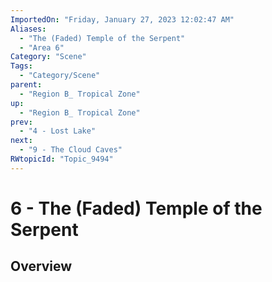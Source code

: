 ```yaml
---
ImportedOn: "Friday, January 27, 2023 12:02:47 AM"
Aliases:
  - "The (Faded) Temple of the Serpent"
  - "Area 6"
Category: "Scene"
Tags:
  - "Category/Scene"
parent:
  - "Region B_ Tropical Zone"
up:
  - "Region B_ Tropical Zone"
prev:
  - "4 - Lost Lake"
next:
  - "9 - The Cloud Caves"
RWtopicId: "Topic_9494"
---
```

# 6 - The (Faded) Temple of the Serpent
## Overview
